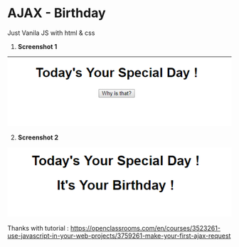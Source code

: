 # AJAX - Birthday

Just Vanila JS with html & css



1. **Screenshot 1**

![1](1.png)

2. **Screenshot 2**

![2](2.png)



Thanks with tutorial : https://openclassrooms.com/en/courses/3523261-use-javascript-in-your-web-projects/3759261-make-your-first-ajax-request